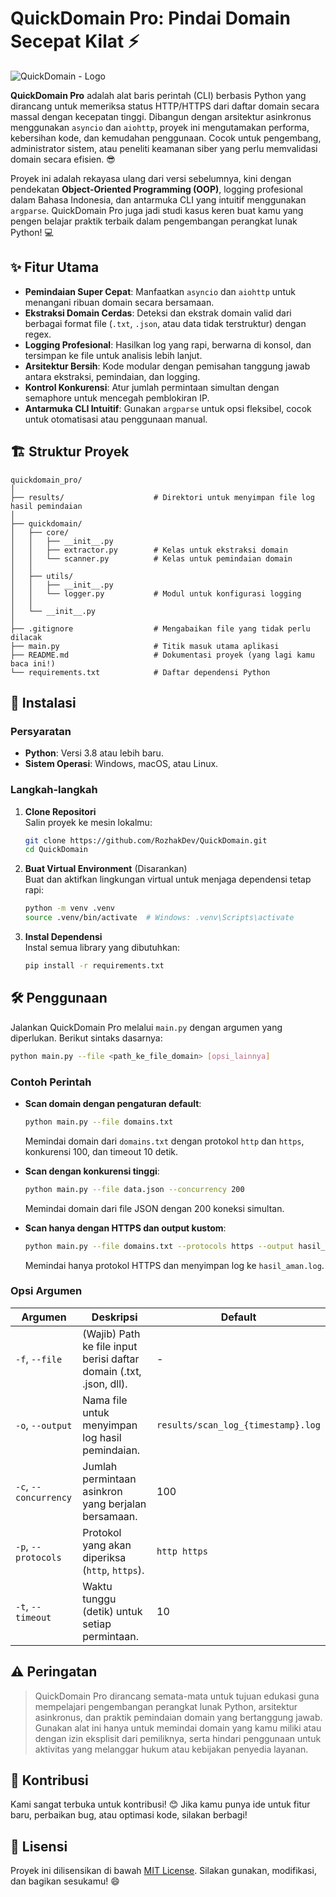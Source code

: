 # QuickDomain Pro: Pindai Domain Secepat Kilat ⚡

![QuickDomain - Logo](https://github.com/user-attachments/assets/8af84482-05ca-4825-a896-3f003128f11b)

**QuickDomain Pro** adalah alat baris perintah (CLI) berbasis Python yang dirancang untuk memeriksa status HTTP/HTTPS dari daftar domain secara massal dengan kecepatan tinggi. Dibangun dengan arsitektur asinkronus menggunakan `asyncio` dan `aiohttp`, proyek ini mengutamakan performa, kebersihan kode, dan kemudahan penggunaan. Cocok untuk pengembang, administrator sistem, atau peneliti keamanan siber yang perlu memvalidasi domain secara efisien. 😎

Proyek ini adalah rekayasa ulang dari versi sebelumnya, kini dengan pendekatan **Object-Oriented Programming (OOP)**, logging profesional dalam Bahasa Indonesia, dan antarmuka CLI yang intuitif menggunakan `argparse`. QuickDomain Pro juga jadi studi kasus keren buat kamu yang pengen belajar praktik terbaik dalam pengembangan perangkat lunak Python! 💻

## ✨ Fitur Utama

- **Pemindaian Super Cepat**: Manfaatkan `asyncio` dan `aiohttp` untuk menangani ribuan domain secara bersamaan.
- **Ekstraksi Domain Cerdas**: Deteksi dan ekstrak domain valid dari berbagai format file (`.txt`, `.json`, atau data tidak terstruktur) dengan regex.
- **Logging Profesional**: Hasilkan log yang rapi, berwarna di konsol, dan tersimpan ke file untuk analisis lebih lanjut.
- **Arsitektur Bersih**: Kode modular dengan pemisahan tanggung jawab antara ekstraksi, pemindaian, dan logging.
- **Kontrol Konkurensi**: Atur jumlah permintaan simultan dengan semaphore untuk mencegah pemblokiran IP.
- **Antarmuka CLI Intuitif**: Gunakan `argparse` untuk opsi fleksibel, cocok untuk otomatisasi atau penggunaan manual.

## 🏗️ Struktur Proyek

```plaintext
quickdomain_pro/
│
├── results/                    # Direktori untuk menyimpan file log hasil pemindaian
│
├── quickdomain/
│   ├── core/
│   │   ├── __init__.py
│   │   ├── extractor.py        # Kelas untuk ekstraksi domain
│   │   └── scanner.py          # Kelas untuk pemindaian domain
│   │
│   ├── utils/
│   │   ├── __init__.py
│   │   └── logger.py           # Modul untuk konfigurasi logging
│   │
│   └── __init__.py
│
├── .gitignore                  # Mengabaikan file yang tidak perlu dilacak
├── main.py                     # Titik masuk utama aplikasi
├── README.md                   # Dokumentasi proyek (yang lagi kamu baca ini!)
└── requirements.txt            # Daftar dependensi Python
```

## 🚀 Instalasi

### Persyaratan

- **Python**: Versi 3.8 atau lebih baru.
- **Sistem Operasi**: Windows, macOS, atau Linux.

### Langkah-langkah

1. **Clone Repositori**  
   Salin proyek ke mesin lokalmu:
   
   ```bash
   git clone https://github.com/RozhakDev/QuickDomain.git
   cd QuickDomain
   ```

2. **Buat Virtual Environment** (Disarankan)  
   Buat dan aktifkan lingkungan virtual untuk menjaga dependensi tetap rapi:
   
   ```bash
   python -m venv .venv
   source .venv/bin/activate  # Windows: .venv\Scripts\activate
   ```

3. **Instal Dependensi**  
   Instal semua library yang dibutuhkan:
   
   ```bash
   pip install -r requirements.txt
   ```

## 🛠️ Penggunaan

Jalankan QuickDomain Pro melalui `main.py` dengan argumen yang diperlukan. Berikut sintaks dasarnya:

```bash
python main.py --file <path_ke_file_domain> [opsi_lainnya]
```

### Contoh Perintah

- **Scan domain dengan pengaturan default**:
  
  ```bash
  python main.py --file domains.txt
  ```
  
  Memindai domain dari `domains.txt` dengan protokol `http` dan `https`, konkurensi 100, dan timeout 10 detik.

- **Scan dengan konkurensi tinggi**:
  
  ```bash
  python main.py --file data.json --concurrency 200
  ```
  
  Memindai domain dari file JSON dengan 200 koneksi simultan.

- **Scan hanya dengan HTTPS dan output kustom**:
  
  ```bash
  python main.py --file domains.txt --protocols https --output hasil_aman.log
  ```
  
  Memindai hanya protokol HTTPS dan menyimpan log ke `hasil_aman.log`.

### Opsi Argumen

| Argumen               | Deskripsi                                                           | Default                            |
| --------------------- | ------------------------------------------------------------------- | ---------------------------------- |
| `-f`, `--file`        | (Wajib) Path ke file input berisi daftar domain (.txt, .json, dll). | -                                  |
| `-o`, `--output`      | Nama file untuk menyimpan log hasil pemindaian.                     | `results/scan_log_{timestamp}.log` |
| `-c`, `--concurrency` | Jumlah permintaan asinkron yang berjalan bersamaan.                 | 100                                |
| `-p`, `--protocols`   | Protokol yang akan diperiksa (`http`, `https`).                     | `http https`                       |
| `-t`, `--timeout`     | Waktu tunggu (detik) untuk setiap permintaan.                       | 10                                 |

## ⚠️ Peringatan

> QuickDomain Pro dirancang semata-mata untuk tujuan edukasi guna mempelajari pengembangan perangkat lunak Python, arsitektur asinkronus, dan praktik pemindaian domain yang bertanggung jawab. Gunakan alat ini hanya untuk memindai domain yang kamu miliki atau dengan izin eksplisit dari pemiliknya, serta hindari penggunaan untuk aktivitas yang melanggar hukum atau kebijakan penyedia layanan.

## 🤝 Kontribusi

Kami sangat terbuka untuk kontribusi! 😊 Jika kamu punya ide untuk fitur baru, perbaikan bug, atau optimasi kode, silakan berbagi!

## 📜 Lisensi

Proyek ini dilisensikan di bawah [MIT License](LICENSE). Silakan gunakan, modifikasi, dan bagikan sesukamu! 😄